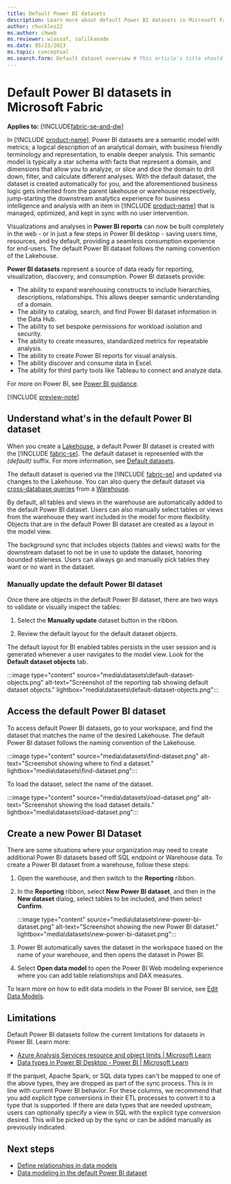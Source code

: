 ```yaml
---
title: Default Power BI datasets
description: Learn more about default Power BI datasets in Microsoft Fabric.
author: chuckles22
ms.author: chweb
ms.reviewer: wiassaf, salilkanade
ms.date: 05/23/2023
ms.topic: conceptual
ms.search.form: Default dataset overview # This article's title should not change. If so, contact engineering.
---
```

# Default Power BI datasets in Microsoft Fabric

**Applies to:** [!INCLUDE[fabric-se-and-dw](includes/applies-to-version/fabric-se-and-dw.md)]

In [!INCLUDE [product-name](../includes/product-name.md)], Power BI datasets are a semantic model with metrics; a logical description of an analytical domain, with business friendly terminology and representation, to enable deeper analysis. This semantic model is typically a star schema with facts that represent a domain, and dimensions that allow you to analyze, or slice and dice the domain to drill down, filter, and calculate different analyses. With the default dataset, the dataset is created automatically for you, and the aforementioned business logic gets inherited from the parent lakehouse or warehouse respectively, jump-starting the downstream analytics experience for business intelligence and analysis with an item in [!INCLUDE [product-name](../includes/product-name.md)] that is managed, optimized, and kept in sync with no user intervention. 

Visualizations and analyses in **Power BI reports** can now be built completely in the web - or in just a few steps in Power BI desktop - saving users time, resources, and by default, providing a seamless consumption experience for end-users. The default Power BI dataset follows the naming convention of the Lakehouse.

**Power BI datasets** represent a source of data ready for reporting, visualization, discovery, and consumption. Power BI datasets provide:

- The ability to expand warehousing constructs to include hierarchies, descriptions, relationships. This allows deeper semantic understanding of a domain.
- The ability to catalog, search, and find Power BI dataset information in the Data Hub.
- The ability to set bespoke permissions for workload isolation and security.
- The ability to create measures, standardized metrics for repeatable analysis.
- The ability to create Power BI reports for visual analysis.
- The ability discover and consume data in Excel.
- The ability for third party tools like Tableau to connect and analyze data.

For more on Power BI, see [Power BI guidance](/power-bi/guidance/).

[!INCLUDE [preview-note](../includes/preview-note.md)]

## Understand what's in the default Power BI dataset

When you create a [Lakehouse](../data-engineering/lakehouse-overview.md), a default Power BI dataset is created with the [!INCLUDE [fabric-se](includes/fabric-se.md)]. The default dataset is represented with the *(default)* suffix. For more information, see [Default datasets](datasets.md).

The default dataset is queried via the [!INCLUDE [fabric-se](includes/fabric-se.md)] and updated via changes to the Lakehouse. You can also query the default dataset via [cross-database queries](query-warehouse.md#write-a-cross-database-query) from a [Warehouse](data-warehousing.md#synapse-data-warehouse).

By default, all tables and views in the warehouse are automatically added to the default Power BI dataset. Users can also manually select tables or views from the warehouse they want included in the model for more flexibility. Objects that are in the default Power BI dataset are created as a layout in the model view.

The background sync that includes objects (tables and views) waits for the downstream dataset to not be in use to update the dataset, honoring bounded staleness. Users can always go and manually pick tables they want or no want in the dataset.

### Manually update the default Power BI dataset

Once there are objects in the default Power BI dataset, there are two ways to validate or visually inspect the tables:

1. Select the **Manually update** dataset button in the ribbon.

1. Review the default layout for the default dataset objects.

The default layout for BI enabled tables persists in the user session and is generated whenever a user navigates to the model view. Look for the **Default dataset objects** tab.

   :::image type="content" source="media\datasets\default-dataset-objects.png" alt-text="Screenshot of the reporting tab showing default dataset objects." lightbox="media\datasets\default-dataset-objects.png":::

## Access the default Power BI dataset

To access default Power BI datasets, go to your workspace, and find the dataset that matches the name of the desired Lakehouse. The default Power BI dataset follows the naming convention of the Lakehouse.

   :::image type="content" source="media\datasets\find-dataset.png" alt-text="Screenshot showing where to find a dataset." lightbox="media\datasets\find-dataset.png":::

To load the dataset, select the name of the dataset.

   :::image type="content" source="media\datasets\load-dataset.png" alt-text="Screenshot showing the load dataset details." lightbox="media\datasets\load-dataset.png":::

## Create a new Power BI Dataset

There are some situations where your organization may need to create additional Power BI datasets based off SQL endpoint or Warehouse data. To create a Power BI dataset from a warehouse, follow these steps:

1. Open the warehouse, and then switch to the **Reporting** ribbon.

1. In the **Reporting** ribbon, select **New Power BI dataset**, and then in the **New dataset** dialog, select tables to be included, and then select **Confirm**.

   :::image type="content" source="media\datasets\new-power-bi-dataset.png" alt-text="Screenshot showing the new Power BI dataset." lightbox="media\datasets\new-power-bi-dataset.png":::

1. Power BI automatically saves the dataset in the workspace based on the name of your warehouse, and then opens the dataset in Power BI.

1. Select **Open data model** to open the Power BI Web modeling experience where you can add table relationships and DAX measures.

To learn more on how to edit data models in the Power BI service, see [Edit Data Models](/power-bi/transform-model/service-edit-data-models).

## Limitations

Default Power BI datasets follow the current limitations for datasets in Power BI. Learn more:

- [Azure Analysis Services resource and object limits | Microsoft Learn](/azure/analysis-services/analysis-services-capacity-limits)
- [Data types in Power BI Desktop - Power BI | Microsoft Learn](/power-bi/connect-data/desktop-data-types)

If the parquet, Apache Spark, or SQL data types can't be mapped to one of the above types, they are dropped as part of the sync process. This is in line with current Power BI behavior. For these columns, we recommend that you add explicit type conversions in their ETL processes to convert it to a type that is supported. If there are data types that are needed upstream, users can optionally specify a view in SQL with the explicit type conversion desired. This will be picked up by the sync or can be added manually as previously indicated.

## Next steps

- [Define relationships in data models](data-modeling-defining-relationships.md)
- [Data modeling in the default Power BI dataset](model-default-power-bi-dataset.md)
